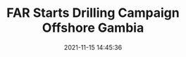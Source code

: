 ---
"title": "FAR Starts Drilling Campaign Offshore Gambia"
"date": "2021-11-15 14:45:36"
"feed_name": "RIGZONE"
"feed_website": "http://www.rigzone.com/"
"feed_rss": "http://www.rigzone.com/news/rss/rigzone_latest.aspx"
"link": "https://www.rigzone.com/news/far_starts_drilling_campaign_offshore_gambia-15-nov-2021-167017-article/?rss=true"
"source": "None"
"file": "_posts/2021-1-1-ec3ba17f2f91d7e090569c4174e28cb30ee4e3f6.md"
"accident": "0"
"drilling": "0"
"dead": "0"
"injured": "0"
"arrested": "0"
"place": "unknown place"
"where": "unknown site"
"causes": "unknown"
"place_uri": "unknown place"
---